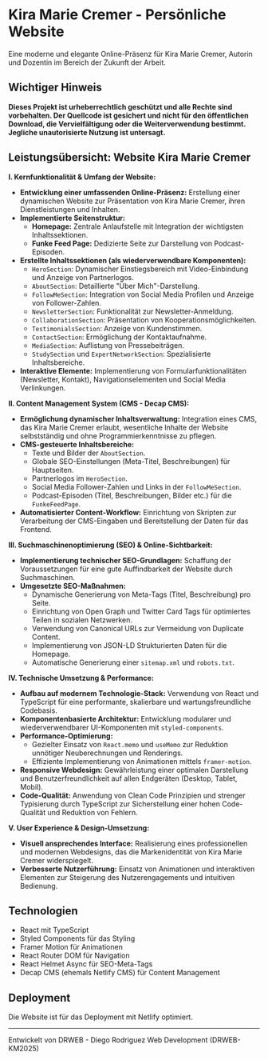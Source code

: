 # Kira Marie Cremer - Persönliche Website

Eine moderne und elegante Online-Präsenz für Kira Marie Cremer, Autorin und Dozentin im Bereich der Zukunft der Arbeit.

## Wichtiger Hinweis

**Dieses Projekt ist urheberrechtlich geschützt und alle Rechte sind vorbehalten. Der Quellcode ist gesichert und nicht für den öffentlichen Download, die Vervielfältigung oder die Weiterverwendung bestimmt. Jegliche unautorisierte Nutzung ist untersagt.**

## Leistungsübersicht: Website Kira Marie Cremer

**I. Kernfunktionalität & Umfang der Website:**

* **Entwicklung einer umfassenden Online-Präsenz:** Erstellung einer dynamischen Website zur Präsentation von Kira Marie Cremer, ihren Dienstleistungen und Inhalten.
* **Implementierte Seitenstruktur:**
  * **Homepage:** Zentrale Anlaufstelle mit Integration der wichtigsten Inhaltssektionen.
  * **Funke Feed Page:** Dedizierte Seite zur Darstellung von Podcast-Episoden.
* **Erstellte Inhaltssektionen (als wiederverwendbare Komponenten):**
  * `HeroSection`: Dynamischer Einstiegsbereich mit Video-Einbindung und Anzeige von Partnerlogos.
  * `AboutSection`: Detaillierte "Über Mich"-Darstellung.
  * `FollowMeSection`: Integration von Social Media Profilen und Anzeige von Follower-Zahlen.
  * `NewsletterSection`: Funktionalität zur Newsletter-Anmeldung.
  * `CollaborationSection`: Präsentation von Kooperationsmöglichkeiten.
  * `TestimonialsSection`: Anzeige von Kundenstimmen.
  * `ContactSection`: Ermöglichung der Kontaktaufnahme.
  * `MediaSection`: Auflistung von Pressebeiträgen.
  * `StudySection` und `ExpertNetworkSection`: Spezialisierte Inhaltsbereiche.
* **Interaktive Elemente:** Implementierung von Formularfunktionalitäten (Newsletter, Kontakt), Navigationselementen und Social Media Verlinkungen.

**II. Content Management System (CMS - Decap CMS):**

* **Ermöglichung dynamischer Inhaltsverwaltung:** Integration eines CMS, das Kira Marie Cremer erlaubt, wesentliche Inhalte der Website selbstständig und ohne Programmierkenntnisse zu pflegen.
* **CMS-gesteuerte Inhaltsbereiche:**
  * Texte und Bilder der `AboutSection`.
  * Globale SEO-Einstellungen (Meta-Titel, Beschreibungen) für Hauptseiten.
  * Partnerlogos im `HeroSection`.
  * Social Media Follower-Zahlen und Links in der `FollowMeSection`.
  * Podcast-Episoden (Titel, Beschreibungen, Bilder etc.) für die `FunkeFeedPage`.
* **Automatisierter Content-Workflow:** Einrichtung von Skripten zur Verarbeitung der CMS-Eingaben und Bereitstellung der Daten für das Frontend.

**III. Suchmaschinenoptimierung (SEO) & Online-Sichtbarkeit:**

* **Implementierung technischer SEO-Grundlagen:** Schaffung der Voraussetzungen für eine gute Auffindbarkeit der Website durch Suchmaschinen.
* **Umgesetzte SEO-Maßnahmen:**
  * Dynamische Generierung von Meta-Tags (Titel, Beschreibung) pro Seite.
  * Einrichtung von Open Graph und Twitter Card Tags für optimiertes Teilen in sozialen Netzwerken.
  * Verwendung von Canonical URLs zur Vermeidung von Duplicate Content.
  * Implementierung von JSON-LD Strukturierten Daten für die Homepage.
  * Automatische Generierung einer `sitemap.xml` und `robots.txt`.

**IV. Technische Umsetzung & Performance:**

* **Aufbau auf modernem Technologie-Stack:** Verwendung von React und TypeScript für eine performante, skalierbare und wartungsfreundliche Codebasis.
* **Komponentenbasierte Architektur:** Entwicklung modularer und wiederverwendbarer UI-Komponenten mit `styled-components`.
* **Performance-Optimierung:**
  * Gezielter Einsatz von `React.memo` und `useMemo` zur Reduktion unnötiger Neuberechnungen und Renderings.
  * Effiziente Implementierung von Animationen mittels `framer-motion`.
* **Responsive Webdesign:** Gewährleistung einer optimalen Darstellung und Benutzerfreundlichkeit auf allen Endgeräten (Desktop, Tablet, Mobil).
* **Code-Qualität:** Anwendung von Clean Code Prinzipien und strenger Typisierung durch TypeScript zur Sicherstellung einer hohen Code-Qualität und Reduktion von Fehlern.

**V. User Experience & Design-Umsetzung:**

* **Visuell ansprechendes Interface:** Realisierung eines professionellen und modernen Webdesigns, das die Markenidentität von Kira Marie Cremer widerspiegelt.
* **Verbesserte Nutzerführung:** Einsatz von Animationen und interaktiven Elementen zur Steigerung des Nutzerengagements und intuitiven Bedienung.

## Technologien

* React mit TypeScript
* Styled Components für das Styling
* Framer Motion für Animationen
* React Router DOM für Navigation
* React Helmet Async für SEO-Meta-Tags
* Decap CMS (ehemals Netlify CMS) für Content Management

## Deployment

Die Website ist für das Deployment mit Netlify optimiert.

---
Entwickelt von DRWEB - Diego Rodriguez Web Development (DRWEB-KM2025)
